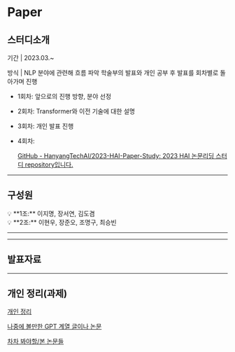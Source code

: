 # Paper

## 스터디소개

기간 | 2023.03.~

방식 | NLP 분야에 관련해 흐름 파악
학술부의 발표와 개인 공부 후 발표를 회차별로 돌아가며 진행

- 1회차: 앞으로의 진행 방향, 분야 선정
- 2회차: Transformer와 이전 기술에 대한 설명
- 3회차: 개인 발표 진행
- 4회차:
    
    [GitHub - HanyangTechAI/2023-HAI-Paper-Study: 2023 HAI 논문리딩 스터디 repository입니다.](https://github.com/HanyangTechAI/2023-HAI-Paper-Study)
    

---

## 구성원

<aside>
💡 **1조:** 이지명, 장서연, 김도겸

</aside>

<aside>
💡 **2조:** 이현우, 장준오, 조명구, 최승빈

</aside>

---

---

## 발표자료

[ ](Paper%20dfc798086b1f473ca4468684a5e3b421/Untitled%20062f1e9264224e9592ddff9c9a791d3c.csv)

---

## 개인 정리(과제)

[개인 정리](Paper%20dfc798086b1f473ca4468684a5e3b421/%E1%84%80%E1%85%A2%E1%84%8B%E1%85%B5%E1%86%AB%20%E1%84%8C%E1%85%A5%E1%86%BC%E1%84%85%E1%85%B5%20e1193f1da36248449cbf7a7f7dbe2daf.csv)

[나중에 볼만한 GPT 계열 글이나 논문](Paper%20dfc798086b1f473ca4468684a5e3b421/%E1%84%82%E1%85%A1%E1%84%8C%E1%85%AE%E1%86%BC%E1%84%8B%E1%85%A6%20%E1%84%87%E1%85%A9%E1%86%AF%E1%84%86%E1%85%A1%E1%86%AB%E1%84%92%E1%85%A1%E1%86%AB%20GPT%20%E1%84%80%E1%85%A8%E1%84%8B%E1%85%A7%E1%86%AF%20%E1%84%80%E1%85%B3%E1%86%AF%E1%84%8B%E1%85%B5%E1%84%82%E1%85%A1%20%E1%84%82%E1%85%A9%E1%86%AB%E1%84%86%E1%85%AE%E1%86%AB%201bb53de0908441ee86a92377d61a286e.md)

[차차 봐야할/본 논문들](Paper%20dfc798086b1f473ca4468684a5e3b421/%E1%84%8E%E1%85%A1%E1%84%8E%E1%85%A1%20%E1%84%87%E1%85%AA%E1%84%8B%E1%85%A3%E1%84%92%E1%85%A1%E1%86%AF%20%E1%84%87%E1%85%A9%E1%86%AB%20%E1%84%82%E1%85%A9%E1%86%AB%E1%84%86%E1%85%AE%E1%86%AB%E1%84%83%E1%85%B3%E1%86%AF%2024d28da857794c78a20345961f7f0774.md)